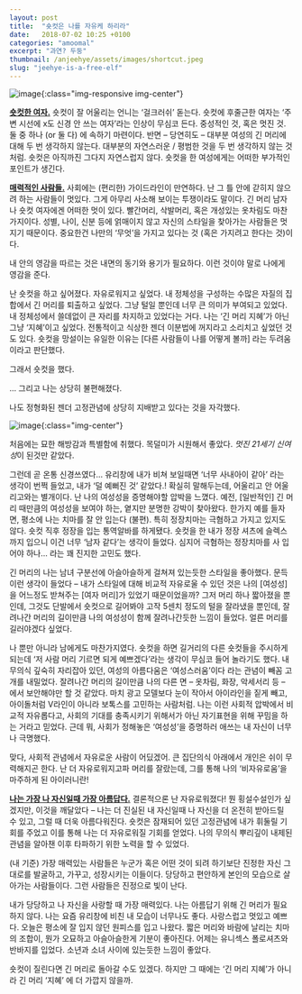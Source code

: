 ```yaml
---
layout: post
title:  "숏컷은 나를 자유케 하리라"
date:   2018-07-02 10:25 +0100
categories: "amoomal"
excerpt: "과연? 두둥"
thumbnail: /anjeehye/assets/images/shortcut.jpeg
slug: "jeehye-is-a-free-elf"
---
```

![image]({{site.baseurl}}/assets/images/shortcut.jpeg){:class="img-responsive img-center"}

**<u>숏컷한 여자.</u>** 숏컷이 잘 어울리는 언니는 ‘걸크러쉬’ 돋는다. 숏컷에 후줄근한 여자는 ‘주변 시선에 x도 신경 안 쓰는 여자’라는 인상이 무심코 든다. 중성적인 것, 혹은 멋진 것. 둘 중 하나 (or 둘 다) 에 속하기 마련이다. 반면 – 당연히도 – 대부분 여성의 긴 머리에 대해 두 번 생각하지 않는다. 대부분의 자연스러운 / 평범한 것을 두 번 생각하지 않는 것처럼. 숏컷은 아직까진 그다지 자연스럽지 않다. 숏컷을 한 여성에게는 어떠한 부가적인 포인트가 생긴다.

**<u>매력적인 사람들.</u>** 사회에는 (편리한) 가이드라인이 만연하다. 난 그 틀 안에 갇히지 않으려 하는 사람들이 멋있다. 그게 아무리 사소해 보이는 투쟁이라도 말이다. 긴 머리 남자나 숏컷 여자에겐 어떠한 멋이 있다. 빨간머리, 삭발머리, 혹은 개성있는 옷차림도 마찬가지이다. 성별, 나이, 신분 등에 얽매이지 않고 자신의 스타일을 찾아가는 사람들은 멋지기 때문이다. 중요한건 나만의 ‘무엇’을 가지고 있다는 것 (혹은 가지려고 한다는 것)이다.

내 안의 영감을 따르는 것은 내면의 동기와 용기가 필요하다. 이런 것이야 말로 나에게 영감을 준다.

난 숏컷을 하고 싶어졌다. 자유로워지고 싶었다. 내 정체성을 구성하는 수많은 자질의 집합에서 긴 머리를 퇴출하고 싶었다. 그냥 털일 뿐인데 너무 큰 의미가 부여되고 있었다. 내 정체성에서 쓸데없이 큰 자리를 차지하고 있었다는 거다. 나는 ‘긴 머리 지혜’가 아닌 그냥 ‘지혜’이고 싶었다. 전통적이고 식상한 젠더 이분법에 꺼지라고 소리치고 싶었던 것도 있다. 숏컷을 망설이는 유일한 이유는 [다른 사람들이 나를 어떻게 볼까] 라는 두려움이라고 판단했다.

그래서 숏컷을 했다.

… 그리고 나는 상당히 불편해졌다.

나도 정형화된 젠더 고정관념에 상당히 지배받고 있다는 것을 자각했다.

![image]({{site.baseurl}}/assets/images/shortcut2.jpeg){:class="img-center"}

처음에는 묘한 해방감과 특별함에 취했다. 목덜미가 시원해서 좋았다. *멋진 21세기 신여성*이 된것만 같았다.

그런데 곧 온통 신경쓰였다… 유리창에 내가 비쳐 보일때면 ‘너무 사내아이 같아’ 라는 생각이 번쩍 들었고, 내가 ‘덜 예뻐진 것’ 같았다.! 확실히 말해두는데, 어울리고 안 어울리고와는 별개이다. 난 나의 여성성을 증명해야할 압박을 느꼈다. 예전, [일반적인] 긴 머리 때만큼의 여성성을 보여야 하는, 옅지만 분명한 강박이 찾아왔다. 한가지 예를 들자면, 평소에 나는 치마를 잘 안 입는다 (불편). 특히 정장치마는 극혐하고 가지고 있지도 않다. 숏컷 직후 정장을 입는 통역알바를 하게됐다. 숏컷을 한 내가 정장 셔츠에 슬렉스까지 입으니 이건 너무 ‘남자 같다’는 생각이 들었다. 심지어 극혐하는 정장치마를 사 입어야 하나… 라는 꽤 진지한 고민도 했다.

긴 머리의 나는 남녀 구분선에 아슬아슬하게 걸쳐져 있는듯한 스타일을 좋아했다. 문득 이런 생각이 들었다 – 내가 스타일에 대해 비교적 자유로울 수 있던 것은 나의 [여성성]을 어느정도 받쳐주는 [여자 머리]가 있었기 때문이었을까? 그저 머리 하나 짧아졌을 뿐인데, 그것도 단발에서 숏컷으로 길어봐야 고작 5센치 정도의 털을 잘라냈을 뿐인데, 잘려나간 머리의 길이만큼 나의 여성성이 함께 잘려나간듯한 느낌이 들었다. 얼른 머리를 길러야겠다 싶었다.

나 뿐만 아니라 남에게도 마찬가지였다. 숏컷을 하면 길거리의 다른 숏컷들을 주시하게 되는데 ‘저 사람 머리 기르면 되게 예쁘겠다’라는 생각이 무심코 들어 놀라기도 했다. 내 무의식 깊숙히 자리잡아 있던, 여성의 아름다움은 ‘여성스러움’이다 라는 관념이 빼꼼 고개를 내밀었다. 잘려나간 머리의 길이만큼 나의 다른 면 – 옷차림, 화장, 악세서리 등 – 에서 보안해야만 할 것 같았다. 마치 광고 모델보다 눈이 작아서 아이라인을 짙게 빼고, 아이돌처럼 V라인이 아니라 보톡스를 고민하는 사람처럼. 나는 이런 사회적 압박에서 비교적 자유롭다고, 사회의 기대를 충족시키기 위해서가 아닌 자기표현을 위해 꾸밈을 하는 거라고 믿었다. 근데 뭐, 사회가 정해놓은 ‘여성성’을 증명하러 애쓰는 내 자신이 너무나 극명했다.

맞다, 사회적 관념에서 자유로운 사람이 어딨겠어. 큰 집단의식 아래에서 개인은 쉬이 무력해지곤 한다. 난 더 자유로워지고파 머리를 잘랐는데, 그를 통해 나의 ‘비자유로움’을 마주하게 된 아이러니란!

**<u>나는 가장 나 자신일때 가장 아름답다.</u>** 결론적으론 난 자유로워졌다! 뭔 횡설수설인가 싶겠지만, 이것을 깨달았다 – 나는 더 진실된 내 자신일때 나 자신을 더 온전히 받아드릴 수 있고, 그럴 때 더욱 아름다워진다. 숏컷은 잠재되어 있던 고정관념에 내가 휘둘릴 기회를 주었고 이를 통해 나는 더 자유로워질 기회를 얻었다. 나의 무의식 뿌리깊이 내제된 관념을 알아챈 이후 타파하기 위한 노력을 할 수 있었다.

(내 기준) 가장 매력있는 사람들은 누군가 혹은 어떤 것이 되려 하기보단 진정한 자신 그대로를 발굴하고, 가꾸고, 성장시키는 이들이다. 당당하고 편안하게 본인의 모습으로 살아가는 사람들이다. 그런 사람들은 진정으로 빛이 난다.

내가 당당하고 나 자신을 사랑할 때 가장 매력있다. 나는 아름답기 위해 긴 머리가 필요하지 않다. 나는 요즘 유리창에 비친 내 모습이 너무나도 좋다. 사랑스럽고 멋있고 예쁘다. 오늘은 평소에 잘 입지 않던 원피스를 입고 나왔다. 짧은 머리와 바람에 날리는 치마의 조합이, 뭔가 오묘하고 아슬아슬한게 기분이 좋아진다. 어제는 유니섹스 폴로셔츠와 반바지를 입었다. 소년과 소녀 사이에 있는듯한 느낌이 좋았다.

숏컷이 질린다면 긴 머리로 돌아갈 수도 있겠다. 하지만 그 때에는 ‘긴 머리 지혜’가 아니라 긴 머리 ‘지혜’ 에 더 가깝지 않을까.

